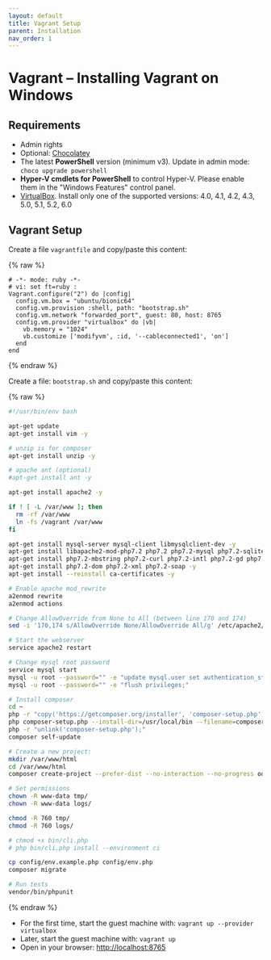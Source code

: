 ```yaml
---
layout: default
title: Vagrant Setup
parent: Installation
nav_order: 1
---
```


# Vagrant – Installing Vagrant on Windows

## Requirements

* Admin rights
* Optional: [Chocolatey](https://chocolatey.org/)
* The latest **PowerShell** version (minimum v3). Update in admin mode: `choco upgrade powershell`
* **Hyper-V cmdlets for PowerShell** to control Hyper-V. Please enable them in the
"Windows Features" control panel.
* [VirtualBox](https://www.virtualbox.org/). Install only one of the supported versions: 4.0, 4.1, 4.2, 4.3, 5.0, 5.1, 5.2, 6.0

## Vagrant Setup

Create a file `vagrantfile` and copy/paste this content:

{% raw %}
```
# -*- mode: ruby -*-
# vi: set ft=ruby :
Vagrant.configure("2") do |config|
  config.vm.box = "ubuntu/bionic64"
  config.vm.provision :shell, path: "bootstrap.sh"
  config.vm.network "forwarded_port", guest: 80, host: 8765
  config.vm.provider "virtualbox" do |vb|
    vb.memory = "1024"
    vb.customize ['modifyvm', :id, '--cableconnected1', 'on']
  end  
end
```
{% endraw %}

Create a file: `bootstrap.sh` and copy/paste this content:

{% raw %}
```sh
#!/usr/bin/env bash

apt-get update
apt-get install vim -y

# unzip is for composer
apt-get install unzip -y

# apache ant (optional)
#apt-get install ant -y

apt-get install apache2 -y

if ! [ -L /var/www ]; then
  rm -rf /var/www
  ln -fs /vagrant /var/www
fi

apt-get install mysql-server mysql-client libmysqlclient-dev -y
apt-get install libapache2-mod-php7.2 php7.2 php7.2-mysql php7.2-sqlite -y
apt-get install php7.2-mbstring php7.2-curl php7.2-intl php7.2-gd php7.2-zip php7.2-bz2 -y
apt-get install php7.2-dom php7.2-xml php7.2-soap -y
apt-get install --reinstall ca-certificates -y

# Enable apache mod_rewrite
a2enmod rewrite
a2enmod actions

# Change AllowOverride from None to All (between line 170 and 174)
sed -i '170,174 s/AllowOverride None/AllowOverride All/g' /etc/apache2/apache2.conf

# Start the webserver
service apache2 restart

# Change mysql root password
service mysql start
mysql -u root --password="" -e "update mysql.user set authentication_string=password(''), plugin='mysql_native_password' where user='root';"
mysql -u root --password="" -e "flush privileges;"

# Install composer
cd ~
php -r "copy('https://getcomposer.org/installer', 'composer-setup.php');"
php composer-setup.php --install-dir=/usr/local/bin --filename=composer
php -r "unlink('composer-setup.php');"
composer self-update

# Create a new project:
mkdir /var/www/html
cd /var/www/html
composer create-project --prefer-dist --no-interaction --no-progress odan/slim4-skeleton .

# Set permissions
chown -R www-data tmp/
chown -R www-data logs/

chmod -R 760 tmp/
chmod -R 760 logs/

# chmod +x bin/cli.php
# php bin/cli.php install --environment ci

cp config/env.example.php config/env.php
composer migrate

# Run tests
vendor/bin/phpunit
```
{% endraw %}

* For the first time, start the guest machine with: `vagrant up --provider virtualbox` 
* Later, start the guest machine with: `vagrant up` 
* Open in your browser: <http://localhost:8765>

